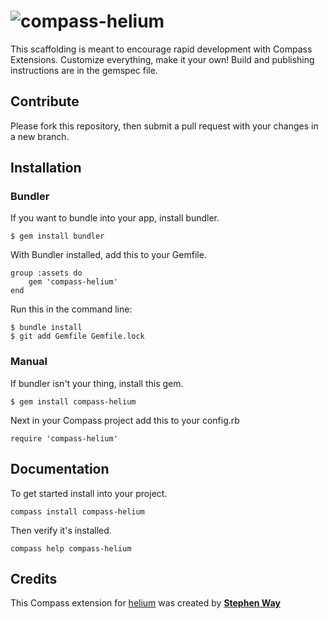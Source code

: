 # ![compass-helium](http://i.imgur.com/p9qAv.png)

This scaffolding is meant to encourage rapid development with Compass Extensions. Customize everything, make it your own! Build and publishing instructions are in the gemspec file.

## Contribute
Please fork this repository, then submit a pull request with your changes in a new branch.

## Installation

### Bundler
If you want to bundle into your app, install bundler.

	$ gem install bundler

With Bundler installed, add this to your Gemfile.

	group :assets do
		gem 'compass-helium'
	end

Run this in the command line:

	$ bundle install
	$ git add Gemfile Gemfile.lock

### Manual
If bundler isn't your thing, install this gem.

	$ gem install compass-helium

Next in your Compass project add this to your config.rb

	require 'compass-helium'

## Documentation

To get started install into your project.

	compass install compass-helium

Then verify it's installed.

	compass help compass-helium

## Credits

This Compass extension for [helium](https://github.com/cbrauckmuller/helium) was created by **[Stephen Way](https://twitter.com/stephencway)**
